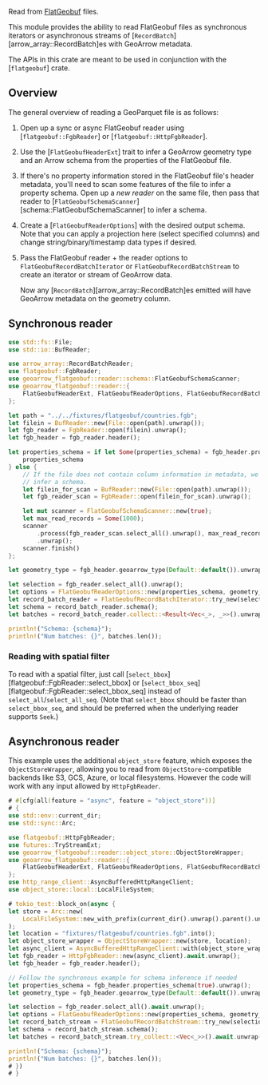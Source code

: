 Read from [FlatGeobuf](https://flatgeobuf.org/) files.

This module provides the ability to read FlatGeobuf files as synchronous
iterators or asynchronous streams of [`RecordBatch`][arrow_array::RecordBatch]es
with GeoArrow metadata.

The APIs in this crate are meant to be used in conjunction with the
[`flatgeobuf`] crate.

## Overview

The general overview of reading a GeoParquet file is as follows:

1. Open up a sync or async FlatGeobuf reader using [`flatgeobuf::FgbReader`] or [`flatgeobuf::HttpFgbReader`].
2. Use the [`FlatGeobufHeaderExt`] trait to infer a GeoArrow geometry type and an Arrow schema from the properties of the FlatGeobuf file.
3. If there's no property information stored in the FlatGeobuf file's header metadata, you'll need to scan some features of the file to infer a property schema. Open up a _new reader_ on the same file, then pass that reader to [`FlatGeobufSchemaScanner`][schema::FlatGeobufSchemaScanner] to infer a schema.
4. Create a [`FlatGeobufReaderOptions`] with the desired output schema. Note that you can apply a projection here (select specified columns) and change string/binary/timestamp data types if desired.
5. Pass the FlatGeobuf reader + the reader options to `FlatGeobufRecordBatchIterator` or `FlatGeobufRecordBatchStream` to create an iterator or stream of GeoArrow data.

    Now any [`RecordBatch`][arrow_array::RecordBatch]es emitted will have GeoArrow metadata on the geometry column.

## Synchronous reader

```rust
use std::fs::File;
use std::io::BufReader;

use arrow_array::RecordBatchReader;
use flatgeobuf::FgbReader;
use geoarrow_flatgeobuf::reader::schema::FlatGeobufSchemaScanner;
use geoarrow_flatgeobuf::reader::{
    FlatGeobufHeaderExt, FlatGeobufReaderOptions, FlatGeobufRecordBatchIterator,
};

let path = "../../fixtures/flatgeobuf/countries.fgb";
let filein = BufReader::new(File::open(path).unwrap());
let fgb_reader = FgbReader::open(filein).unwrap();
let fgb_header = fgb_reader.header();

let properties_schema = if let Some(properties_schema) = fgb_header.properties_schema(true) {
    properties_schema
} else {
    // If the file does not contain column information in metadata, we need to scan features to
    // infer a schema.
    let filein_for_scan = BufReader::new(File::open(path).unwrap());
    let fgb_reader_scan = FgbReader::open(filein_for_scan).unwrap();

    let mut scanner = FlatGeobufSchemaScanner::new(true);
    let max_read_records = Some(1000);
    scanner
        .process(fgb_reader_scan.select_all().unwrap(), max_read_records)
        .unwrap();
    scanner.finish()
};

let geometry_type = fgb_header.geoarrow_type(Default::default()).unwrap();

let selection = fgb_reader.select_all().unwrap();
let options = FlatGeobufReaderOptions::new(properties_schema, geometry_type);
let record_batch_reader = FlatGeobufRecordBatchIterator::try_new(selection, options).unwrap();
let schema = record_batch_reader.schema();
let batches = record_batch_reader.collect::<Result<Vec<_>, _>>().unwrap();

println!("Schema: {schema}");
println!("Num batches: {}", batches.len());
```

### Reading with spatial filter

To read with a spatial filter, just call [`select_bbox`][flatgeobuf::FgbReader::select_bbox] or [`select_bbox_seq`][flatgeobuf::FgbReader::select_bbox_seq] instead of `select_all`/`select_all_seq`. (Note that `select_bbox` should be faster than `select_bbox_seq`, and should be preferred when the underlying reader supports `Seek`.)

## Asynchronous reader

This example uses the additional `object_store` feature, which exposes the `ObjectStoreWrapper`, allowing you to read from `ObjectStore`-compatible backends like S3, GCS, Azure, or local filesystems. However the code will work with any input allowed by `HttpFgbReader`.

```rust
# #[cfg(all(feature = "async", feature = "object_store"))]
# {
use std::env::current_dir;
use std::sync::Arc;

use flatgeobuf::HttpFgbReader;
use futures::TryStreamExt;
use geoarrow_flatgeobuf::reader::object_store::ObjectStoreWrapper;
use geoarrow_flatgeobuf::reader::{
    FlatGeobufHeaderExt, FlatGeobufReaderOptions, FlatGeobufRecordBatchStream,
};
use http_range_client::AsyncBufferedHttpRangeClient;
use object_store::local::LocalFileSystem;

# tokio_test::block_on(async {
let store = Arc::new(
    LocalFileSystem::new_with_prefix(current_dir().unwrap().parent().unwrap().parent().unwrap()).unwrap()
);
let location = "fixtures/flatgeobuf/countries.fgb".into();
let object_store_wrapper = ObjectStoreWrapper::new(store, location);
let async_client = AsyncBufferedHttpRangeClient::with(object_store_wrapper, "");
let fgb_reader = HttpFgbReader::new(async_client).await.unwrap();
let fgb_header = fgb_reader.header();

// Follow the synchronous example for schema inference if needed
let properties_schema = fgb_header.properties_schema(true).unwrap();
let geometry_type = fgb_header.geoarrow_type(Default::default()).unwrap();

let selection = fgb_reader.select_all().await.unwrap();
let options = FlatGeobufReaderOptions::new(properties_schema, geometry_type);
let record_batch_stream = FlatGeobufRecordBatchStream::try_new(selection, options).unwrap();
let schema = record_batch_stream.schema();
let batches = record_batch_stream.try_collect::<Vec<_>>().await.unwrap();

println!("Schema: {schema}");
println!("Num batches: {}", batches.len());
# })
# }
```
